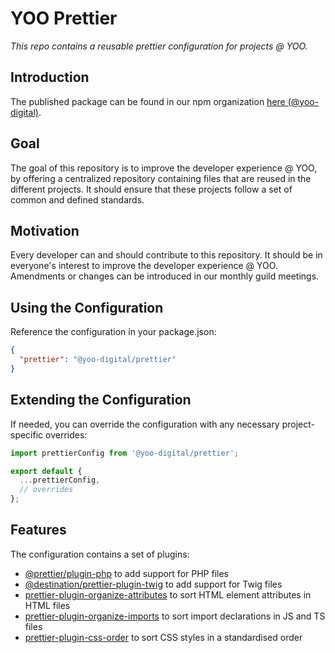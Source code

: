 # YOO Prettier
_This repo contains a reusable prettier configuration for projects @ YOO._

## Introduction
The published package can be found in our npm organization [here (@yoo-digital)](https://www.npmjs.com/org/yoo-digital).

## Goal
The goal of this repository is to improve the developer experience @ YOO, by offering a centralized repository containing files that are reused in the different projects. It should ensure that these projects follow a set of common and defined standards.

## Motivation
Every developer can and should contribute to this repository. It should be in everyone's interest to improve the developer experience @ YOO. Amendments or changes can be introduced in our monthly guild meetings.

## Using the Configuration
Reference the configuration in your package.json:

```json
{
  "prettier": "@yoo-digital/prettier"
}
```

## Extending the Configuration
If needed, you can override the configuration with any necessary project-specific overrides:

```ts
import prettierConfig from '@yoo-digital/prettier';

export default {
  ...prettierConfig,
  // overrides
};
```

## Features
The configuration contains a set of plugins:

* [@prettier/plugin-php](https://github.com/prettier/plugin-php) to add support for PHP files
* [@destination/prettier-plugin-twig](https://github.com/wearedestination/prettier-plugin-twig) to add support for Twig files
* [prettier-plugin-organize-attributes](https://github.com/NiklasPor/prettier-plugin-organize-attributes) to sort HTML element attributes in HTML files
* [prettier-plugin-organize-imports](https://github.com/simonhaenisch/prettier-plugin-organize-imports) to sort import declarations in JS and TS files
* [prettier-plugin-css-order](https://github.com/Siilwyn/prettier-plugin-css-order) to sort CSS styles in a standardised order
